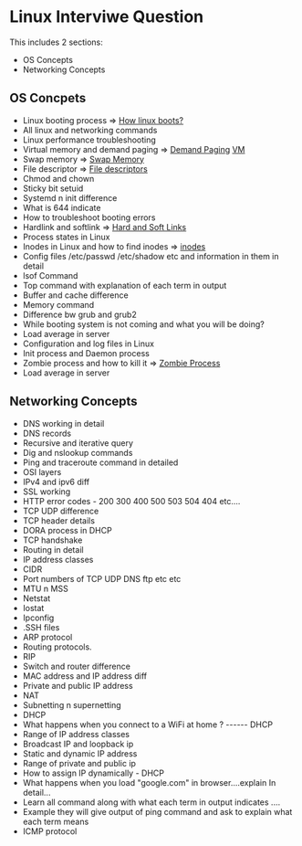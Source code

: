 # Linux Interviwe Question
This includes 2 sections:
* OS Concepts
* Networking Concepts

## OS Concpets
* Linux booting process => [How linux boots?](https://www.thegeekstuff.com/2011/02/linux-boot-process/)
* All linux and networking commands 
* Linux performance troubleshooting
* Virtual memory and demand paging => [Demand Paging](https://www.javatpoint.com/os-demand-paging) [VM](https://www.tutorialspoint.com/operating_system/os_virtual_memory.htm)
* Swap memory => [Swap Memory](https://linuxhint.com/swap_memory_linux/) 
* File descriptor => [File descriptors](https://www.computerhope.com/jargon/f/file-descriptor.htm)
* Chmod and chown
* Sticky bit setuid 
* Systemd n init difference 
* What is 644 indicate 
* How to troubleshoot booting errors
* Hardlink and softlink => [Hard and Soft Links](https://www.geeksforgeeks.org/difference-between-hard-link-and-soft-link/)
* Process states in Linux
* Inodes in Linux and how to find inodes =>  [inodes](https://www.javatpoint.com/linux-inodes)
* Config files /etc/passwd /etc/shadow etc and information in them in detail
* lsof Command 
* Top command with explanation of each term in output
* Buffer and cache difference
* Memory command 
* Difference bw grub and grub2
* While booting system is not coming and what you will be doing?
* Load average in server
* Configuration and log files in Linux 
* Init process and Daemon process
* Zombie process and how to kill it => [Zombie Process](zombie-process.md) 
* Load average in server

## Networking Concepts
* DNS working in detail
* DNS records
* Recursive and iterative query 
* Dig and  nslookup commands 
* Ping and traceroute command in detailed
* OSI layers
* IPv4 and ipv6 diff
* SSL working
* HTTP error codes - 200 300 400 500 503 504 404 etc....
* TCP UDP difference
* TCP header details 
* DORA process in DHCP 
* TCP handshake
* Routing in detail
* IP address classes
* CIDR
* Port numbers of TCP UDP DNS ftp etc etc
* MTU n MSS
* Netstat
* Iostat 
* Ipconfig 
* .SSH files 
* ARP protocol
* Routing protocols.
* RIP
* Switch and router difference 
* MAC address and IP address diff
* Private and public IP address 
* NAT 
* Subnetting n supernetting
* DHCP
* What happens when you connect to a WiFi at home ?  ------ DHCP
* Range of IP address classes
* Broadcast IP and loopback ip
* Static and dynamic IP address 
* Range of private and public ip
* How to assign IP dynamically - DHCP 
* What happens when you load "google.com" in browser....explain In detail...
* Learn all command along with what each term in output indicates ....
* Example they will give output of ping command and ask to explain what each term means 
* ICMP protocol
